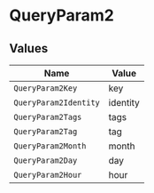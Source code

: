 # QueryParam2


## Values

| Name                  | Value                 |
| --------------------- | --------------------- |
| `QueryParam2Key`      | key                   |
| `QueryParam2Identity` | identity              |
| `QueryParam2Tags`     | tags                  |
| `QueryParam2Tag`      | tag                   |
| `QueryParam2Month`    | month                 |
| `QueryParam2Day`      | day                   |
| `QueryParam2Hour`     | hour                  |